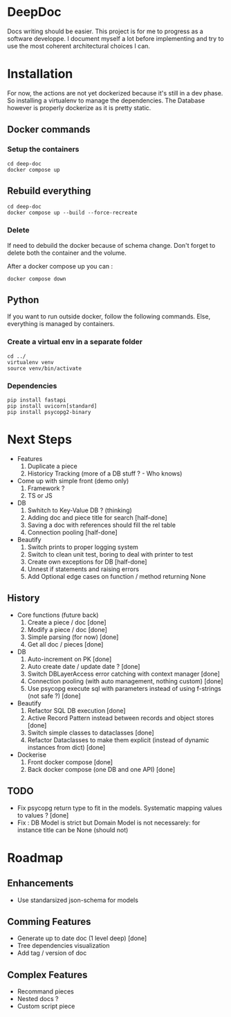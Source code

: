 # DeepDoc
Docs writing should be easier. This project is for me to progress as a software developpe. I document myself a lot before implementing and try to use the most coherent architectural choices I can.


# Installation
For now, the actions are not yet dockerized because it's still in a dev phase. So installing a virtualenv to manage the dependencies. The Database however is properly dockerize as it is pretty static.

## Docker commands
### Setup the containers
```
cd deep-doc
docker compose up
```

## Rebuild everything
```
cd deep-doc
docker compose up --build --force-recreate
```
### Delete
If need to debuild the docker because of schema change. Don't forget to delete both the container and the volume.

After a docker compose up you can :
```
docker compose down
```

## Python 
If you want to run outside docker, follow the following commands. Else, everything is managed by containers.
### Create a virtual env in a separate folder
```
cd ../
virtualenv venv
source venv/bin/activate
```

### Dependencies
```
pip install fastapi
pip install uvicorn[standard]
pip install psycopg2-binary
``` 

# Next Steps
- Features
    1. Duplicate a piece
    2. Historicy Tracking (more of a DB stuff ? - Who knows)
- Come up with simple front (demo only)
    1. Framework ?
    2. TS or JS
- DB
    1. Swhitch to Key-Value DB ? (thinking)
    2. Adding doc and piece title for search [half-done]
    3. Saving a doc with references should fill the rel table
    4. Connection pooling [half-done]
- Beautify
    1. Switch prints to proper logging system
    2. Switch to clean unit test, boring to deal with printer to test
    3. Create own exceptions for DB [half-done]
    4. Unnest if statements and raising errors 
    5. Add Optional edge cases on function / method returning None
    

## History
- Core functions (future back)
    1. Create a piece / doc [done]
    2. Modify a piece / doc [done]
    3. Simple parsing (for now) [done]
    4. Get all doc / pieces [done]
- DB
    1. Auto-increment on PK [done]
    2. Auto create date / update date ? [done]
    3. Switch DBLayerAccess error catching with context manager [done]
    4. Connection pooling (with auto management, nothing custom) [done]
    5. Use psycopg execute sql with parameters instead of using f-strings (not safe ?) [done]
- Beautify
    1. Refactor SQL DB execution [done]
    2. Active Record Pattern instead between records and object stores [done]
    3. Switch simple classes to dataclasses [done]
    4. Refactor Dataclasses to make them explicit (instead of dynamic instances from dict) [done]
- Dockerise
    1. Front docker compose [done]
    2. Back docker compose (one DB and one API) [done]


## TODO
- Fix psycopg return type to fit in the models. Systematic mapping values to values ? [done]
- Fix : DB Model is strict but Domain Model is not necessarely: for instance title can be None (should not)

# Roadmap
## Enhancements
- Use standarsized json-schema for models

## Comming Features
- Generate up to date doc (1 level deep) [done]
- Tree dependencies visualization
- Add tag / version of doc

## Complex Features
- Recommand pieces
- Nested docs ?
- Custom script piece
